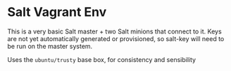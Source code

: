 # Salt Vagrant Env

This is a very basic Salt master + two Salt minions that connect to it.
Keys are not yet automatically generated or provisioned, so salt-key will need to be run
on the master system.

Uses the `ubuntu/trusty` base box, for consistency and sensibility